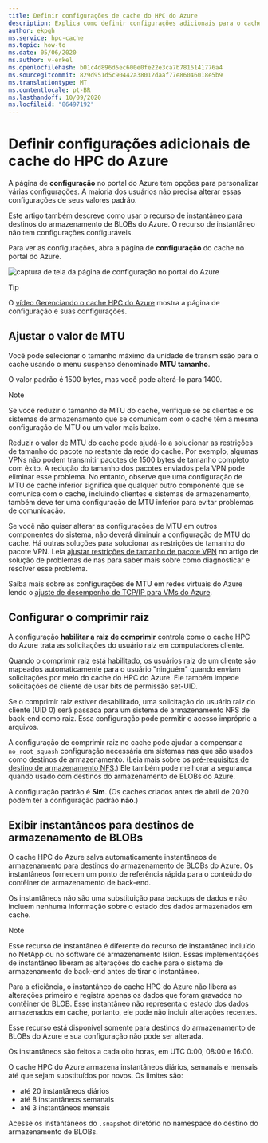 ```yaml
---
title: Definir configurações de cache do HPC do Azure
description: Explica como definir configurações adicionais para o cache, como MTU e não-raiz-comprimir, e como acessar os instantâneos Express de destinos do armazenamento de BLOBs do Azure.
author: ekpgh
ms.service: hpc-cache
ms.topic: how-to
ms.date: 05/06/2020
ms.author: v-erkel
ms.openlocfilehash: b01c4d896d5ec600e0fe22e3ca7b7816141776a4
ms.sourcegitcommit: 829d951d5c90442a38012daaf77e86046018e5b9
ms.translationtype: MT
ms.contentlocale: pt-BR
ms.lasthandoff: 10/09/2020
ms.locfileid: "86497192"
---
```

# <a name="configure-additional-azure-hpc-cache-settings"></a>Definir configurações adicionais de cache do HPC do Azure

A página de **configuração** no portal do Azure tem opções para personalizar várias configurações. A maioria dos usuários não precisa alterar essas configurações de seus valores padrão.

Este artigo também descreve como usar o recurso de instantâneo para destinos do armazenamento de BLOBs do Azure. O recurso de instantâneo não tem configurações configuráveis.

Para ver as configurações, abra a página de **configuração** do cache no portal do Azure.

![captura de tela da página de configuração no portal do Azure](media/configuration.png)

> [!TIP]
> O [vídeo Gerenciando o cache HPC do Azure](https://azure.microsoft.com/resources/videos/managing-hpc-cache/) mostra a página de configuração e suas configurações.

## <a name="adjust-mtu-value"></a>Ajustar o valor de MTU
<!-- linked from troubleshoot-nas article -->

Você pode selecionar o tamanho máximo da unidade de transmissão para o cache usando o menu suspenso denominado **MTU tamanho**.

O valor padrão é 1500 bytes, mas você pode alterá-lo para 1400.

> [!NOTE]
> Se você reduzir o tamanho de MTU do cache, verifique se os clientes e os sistemas de armazenamento que se comunicam com o cache têm a mesma configuração de MTU ou um valor mais baixo.

Reduzir o valor de MTU do cache pode ajudá-lo a solucionar as restrições de tamanho do pacote no restante da rede do cache. Por exemplo, algumas VPNs não podem transmitir pacotes de 1500 bytes de tamanho completo com êxito. A redução do tamanho dos pacotes enviados pela VPN pode eliminar esse problema. No entanto, observe que uma configuração de MTU de cache inferior significa que qualquer outro componente que se comunica com o cache, incluindo clientes e sistemas de armazenamento, também deve ter uma configuração de MTU inferior para evitar problemas de comunicação.

Se você não quiser alterar as configurações de MTU em outros componentes do sistema, não deverá diminuir a configuração de MTU do cache. Há outras soluções para solucionar as restrições de tamanho do pacote VPN. Leia [ajustar restrições de tamanho de pacote VPN](troubleshoot-nas.md#adjust-vpn-packet-size-restrictions) no artigo de solução de problemas de nas para saber mais sobre como diagnosticar e resolver esse problema.

Saiba mais sobre as configurações de MTU em redes virtuais do Azure lendo o [ajuste de desempenho de TCP/IP para VMs do Azure](../virtual-network/virtual-network-tcpip-performance-tuning.md).

## <a name="configure-root-squash"></a>Configurar o comprimir raiz
<!-- linked from troubleshoot -->

A configuração **habilitar a raiz de comprimir** controla como o cache HPC do Azure trata as solicitações do usuário raiz em computadores cliente.

Quando o comprimir raiz está habilitado, os usuários raiz de um cliente são mapeados automaticamente para o usuário "ninguém" quando enviam solicitações por meio do cache do HPC do Azure. Ele também impede solicitações de cliente de usar bits de permissão set-UID.

Se o comprimir raiz estiver desabilitado, uma solicitação do usuário raiz do cliente (UID 0) será passada para um sistema de armazenamento NFS de back-end como raiz. Essa configuração pode permitir o acesso impróprio a arquivos.

A configuração de comprimir raiz no cache pode ajudar a compensar a ``no_root_squash`` configuração necessária em sistemas nas que são usados como destinos de armazenamento. (Leia mais sobre os [pré-requisitos de destino de armazenamento NFS](hpc-cache-prerequisites.md#nfs-storage-requirements).) Ele também pode melhorar a segurança quando usado com destinos do armazenamento de BLOBs do Azure.

A configuração padrão é **Sim**. (Os caches criados antes de abril de 2020 podem ter a configuração padrão **não**.)

## <a name="view-snapshots-for-blob-storage-targets"></a>Exibir instantâneos para destinos de armazenamento de BLOBs

O cache HPC do Azure salva automaticamente instantâneos de armazenamento para destinos do armazenamento de BLOBs do Azure. Os instantâneos fornecem um ponto de referência rápida para o conteúdo do contêiner de armazenamento de back-end.

Os instantâneos não são uma substituição para backups de dados e não incluem nenhuma informação sobre o estado dos dados armazenados em cache.

> [!NOTE]
> Esse recurso de instantâneo é diferente do recurso de instantâneo incluído no NetApp ou no software de armazenamento Isilon. Essas implementações de instantâneo liberam as alterações do cache para o sistema de armazenamento de back-end antes de tirar o instantâneo.
>
> Para a eficiência, o instantâneo do cache HPC do Azure não libera as alterações primeiro e registra apenas os dados que foram gravados no contêiner de BLOB. Esse instantâneo não representa o estado dos dados armazenados em cache, portanto, ele pode não incluir alterações recentes.

Esse recurso está disponível somente para destinos do armazenamento de BLOBs do Azure e sua configuração não pode ser alterada.

Os instantâneos são feitos a cada oito horas, em UTC 0:00, 08:00 e 16:00.

O cache HPC do Azure armazena instantâneos diários, semanais e mensais até que sejam substituídos por novos. Os limites são:

* até 20 instantâneos diários
* até 8 instantâneos semanais
* até 3 instantâneos mensais

Acesse os instantâneos do `.snapshot` diretório no namespace do destino do armazenamento de BLOBs.
